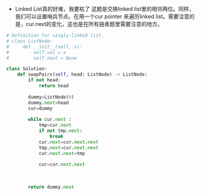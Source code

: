 - Linked List真的好难，我要枯了
这题是交换linked list里的相邻两位。同样，我们可以设置哨兵节点。在用一个cur pointer 来遍历linked list。需要注意的是，cur.next的变化，这也是在所有链表题里需要注意的地方。
```python 3
# Definition for singly-linked list.
# class ListNode:
#     def __init__(self, x):
#         self.val = x
#         self.next = None

class Solution:
    def swapPairs(self, head: ListNode) -> ListNode:
        if not head:
            return head
        
        dummy=ListNode(0)
        dummy.next=head
        cur=dummy
        
        while cur.next :
            tmp=cur.next
            if not tmp.next:
                break
            cur.next=cur.next.next
            tmp.next=cur.next.next
            cur.next.next=tmp
            
            cur=cur.next.next
            
            
            
        return dummy.next
```
